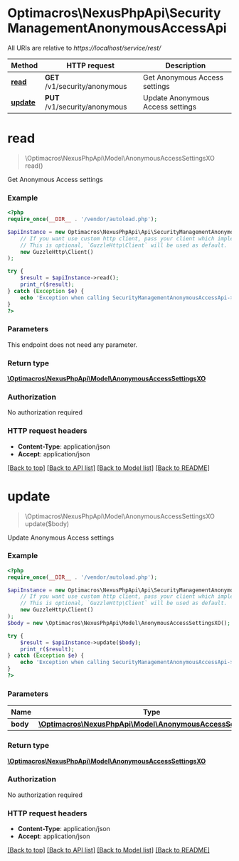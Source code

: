 # Optimacros\NexusPhpApi\SecurityManagementAnonymousAccessApi

All URIs are relative to *https://localhost/service/rest/*

Method | HTTP request | Description
------------- | ------------- | -------------
[**read**](SecurityManagementAnonymousAccessApi.md#read) | **GET** /v1/security/anonymous | Get Anonymous Access settings
[**update**](SecurityManagementAnonymousAccessApi.md#update) | **PUT** /v1/security/anonymous | Update Anonymous Access settings


# **read**
> \Optimacros\NexusPhpApi\Model\AnonymousAccessSettingsXO read()

Get Anonymous Access settings



### Example
```php
<?php
require_once(__DIR__ . '/vendor/autoload.php');

$apiInstance = new Optimacros\NexusPhpApi\Api\SecurityManagementAnonymousAccessApi(
    // If you want use custom http client, pass your client which implements `GuzzleHttp\ClientInterface`.
    // This is optional, `GuzzleHttp\Client` will be used as default.
    new GuzzleHttp\Client()
);

try {
    $result = $apiInstance->read();
    print_r($result);
} catch (Exception $e) {
    echo 'Exception when calling SecurityManagementAnonymousAccessApi->read: ', $e->getMessage(), PHP_EOL;
}
?>
```

### Parameters
This endpoint does not need any parameter.

### Return type

[**\Optimacros\NexusPhpApi\Model\AnonymousAccessSettingsXO**](../Model/AnonymousAccessSettingsXO.md)

### Authorization

No authorization required

### HTTP request headers

 - **Content-Type**: application/json
 - **Accept**: application/json

[[Back to top]](#) [[Back to API list]](../../README.md#documentation-for-api-endpoints) [[Back to Model list]](../../README.md#documentation-for-models) [[Back to README]](../../README.md)

# **update**
> \Optimacros\NexusPhpApi\Model\AnonymousAccessSettingsXO update($body)

Update Anonymous Access settings



### Example
```php
<?php
require_once(__DIR__ . '/vendor/autoload.php');

$apiInstance = new Optimacros\NexusPhpApi\Api\SecurityManagementAnonymousAccessApi(
    // If you want use custom http client, pass your client which implements `GuzzleHttp\ClientInterface`.
    // This is optional, `GuzzleHttp\Client` will be used as default.
    new GuzzleHttp\Client()
);
$body = new \Optimacros\NexusPhpApi\Model\AnonymousAccessSettingsXO(); // \Optimacros\NexusPhpApi\Model\AnonymousAccessSettingsXO | 

try {
    $result = $apiInstance->update($body);
    print_r($result);
} catch (Exception $e) {
    echo 'Exception when calling SecurityManagementAnonymousAccessApi->update: ', $e->getMessage(), PHP_EOL;
}
?>
```

### Parameters

Name | Type | Description  | Notes
------------- | ------------- | ------------- | -------------
 **body** | [**\Optimacros\NexusPhpApi\Model\AnonymousAccessSettingsXO**](../Model/AnonymousAccessSettingsXO.md)|  | [optional]

### Return type

[**\Optimacros\NexusPhpApi\Model\AnonymousAccessSettingsXO**](../Model/AnonymousAccessSettingsXO.md)

### Authorization

No authorization required

### HTTP request headers

 - **Content-Type**: application/json
 - **Accept**: application/json

[[Back to top]](#) [[Back to API list]](../../README.md#documentation-for-api-endpoints) [[Back to Model list]](../../README.md#documentation-for-models) [[Back to README]](../../README.md)

